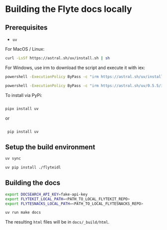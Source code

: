 # Building the Flyte docs locally

## Prerequisites

* `uv` 

For MacOS / Linux:

```bash
curl -LsSf https://astral.sh/uv/install.sh | sh
```

For Windows, use irm to download the script and execute it with iex:

```bash
powershell -ExecutionPolicy ByPass -c "irm https://astral.sh/uv/install.ps1 | iex"

powershell -ExecutionPolicy ByPass -c "irm https://astral.sh/uv/0.5.5/install.ps1 | iex"
```

To install via PyPi:

```bash 

pipx install uv
```

or  

```bash 

 pip install uv
```


## Setup the build environment

```bash
uv sync

uv pip install ./flyteidl

```

## Building the docs

```bash
export DOCSEARCH_API_KEY=fake-api-key
export FLYTEKIT_LOCAL_PATH=<PATH_TO_LOCAL_FLYTEKIT_REPO>
export FLYTESNACKS_LOCAL_PATH=<PATH_TO_LOCAL_FLYTESNACKS_REPO>

uv run make docs
```
The resulting `html` files will be in `docs/_build/html`.